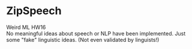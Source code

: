 # ZipSpeech
Weird ML HW16  
No meaningful ideas about speech or NLP have been implemented. Just some "fake" linguistic ideas. (Not even validated by linguists!)
